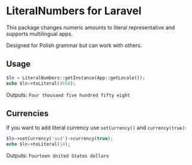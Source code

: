# LiteralNumbers for Laravel
This package changes numeric amounts to literal representative and supports multilingual apps.

Designed for Polish grammar but can work with others.
## Usage

```php
$ln = LiteralNumbers::getInstance(App::getLocale());
echo $ln->toLiteral(4558);
```
Outputs:
``
Four thousand five hundred fifty eight
``
## Currencies
If you want to add literal currency use `setCurrency()` and `currency(true)`:
```php
$ln->setCurrency('usd')->currency(true);
echo $ln->toLiteral(14);
```
Outputs:
``
Fourteen United States dollars
``
